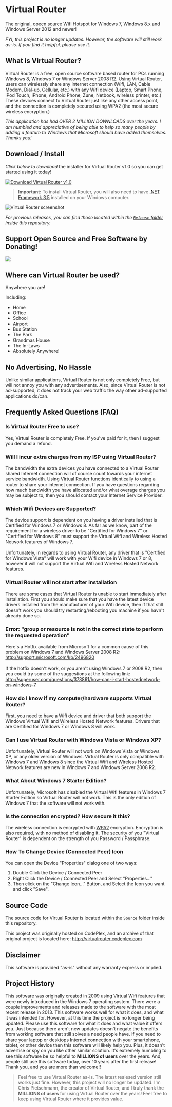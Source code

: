 # Virtual Router

The original, opecn source Wifi Hotspot for Windows 7, Windows 8.x and Windows Server 2012 and newer!

_FYI, this project is no longer updates. However, the software will still work as-is. If you find it helpful, please use it._

## What is Virtual Router?

Virtual Router is a free, open source software based router for PCs running Windows 8, Windows 7 or Windows Server 2008 R2. Using Virtual Router, users can wirelessly share any internet connection (Wifi, LAN, Cable Modem, Dial-up, Cellular, etc.) with any Wifi device (Laptop, Smart Phone, iPod Touch, iPhone, Android Phone, Zune, Netbook, wireless printer, etc.) These devices connect to Virtual Router just like any other access point, and the connection is completely secured using WPA2 (the most secure wireless encryption.)

_This application has had OVER 2 MILLION DOWNLOADS over the years. I am humbled and appreciative of being able to help so many people by adding a feature to Windows that Microsoft should have added themselves. Thanks you!_

## Download / Install

*Click below to download* the installer for Virtual Router v1.0 so you can get started using it today!

[![Download Virtual Router v1.0](download_button.png)](https://github.com/crpietschmann/VirtualRouter/releases/download/v1.0/VIrtualRouterInstaller.msi)

> **Important:** To install Virtual Router, you will also need to have [.NET Framework 3.5](https://www.microsoft.com/net/download/dotnet-framework/net35-sp1) installed on your Windows computer.

![Virtual Router screenshot](screenshot.png "Virtual Router screenshot")

*For previous releases, you can find those located within the [`Release` folder](/Release) inside this repository.*

## Support Open Source and Free Software by Donating!

[![](https://www.paypal.com/en_US/i/btn/btn_donateCC_LG.gif)](https://www.paypal.com/cgi-bin/webscr?cmd=_s-xclick&hosted_button_id=KBL4JKNQ9CXLN)

## Where can Virtual Router be used?

Anywhere you are!

Including:
- Home
- Office
- School
- Airport
- Bus Station
- The Park
- Grandmas House
- The In-Laws
- Absolutely Anywhere!

## No Advertising, No Hassle

Unlike similar applications, Virtual Router is not only completely Free, but will not annoy you with any advertisements. Also, since Virtual Router is not ad-supported, it does not track your web traffic the way other ad-supported applications do/can.

## Frequently Asked Questions (FAQ)

### Is Virtual Router Free to use?
Yes, Virtual Router is completely Free. If you've paid for it, then I suggest you demand a refund.

### Will I incur extra charges from my ISP using Virtual Router?

The bandwidth the extra devices you have connected to a Virtual Router shared Internet connection will of course count towards your internet service bandwidth. Using Virtual Router functions identically to using a router to share your internet connection. If you have questions regarding how much bandwidth you have allocated and/or what overage charges you may be subject to, then you should contact your Internet Service Provider.

### Which Wifi Devices are Supported?
The device support is dependent on you having a driver installed that is Certified for Windows 7 or Windows 8. As far as we know, part of the requirement for a wireless driver to be "Certified for Windows 7" or "Certified for Windows 8" must support the Virtual Wifi and Wireless Hosted Network features of Windows 7.<br /><br />Unfortunately, in regards to using Virtual Router, any driver that is "Certified for Windows Vista" will work with your Wifi device in Windows 7 or 8, however it will not support the Virtual Wifi and Wireless Hosted Network features.

### Virtual Router will not start after installation
There are some cases that Virtual Router is unable to start immediately after installation. First you should make sure that you have the latest device drivers installed from the manufacturer of your Wifi device, then if that still doesn't work you should try restarting/rebooting you machine if you havn't already done so.

### Error: "group or resource is not in the correct state to perform the requested operation"

Here's a Hotfix available from Microsoft for a common cause of this problem on Windows 7 and Windows Server 2008 R2:<br /><a href="http://support.microsoft.com/kb/2496820">http://support.microsoft.com/kb/2496820</a><br /><br />If the hotfix doesn't work, or you aren't using Windows 7 or 2008 R2, then you could try some of the suggestions at the following link:<br /><a href="http://superuser.com/questions/373861/how-can-i-start-hostednetwork-on-windows-7">http://superuser.com/questions/373861/how-can-i-start-hostednetwork-on-windows-7</a>

### How do I know if my computer/hardware supports Virtual Router?

First, you need to have a Wifi device and driver that both support the Windows Virtual Wifi and Wireless Hosted Network features. Drivers that are Certified for Windows 7 or Windows 8 will work.

### Can I use Virtual Router with Windows Vista or Windows XP?</h2>
Unfortunately, Virtual Router will not work on Windows Vista or Windows XP, or any older version of Windows. Virtual Router is only compatible with Windows 7 and Windows 8 since the Virtual Wifi and Wireless Hosted Network features are new in Windows 7 and Windows Server 2008 R2.

### What About Windows 7 Starter Edition?

Unfortunately, Microsoft has disabled the Virtual Wifi features in Windows 7 Starter Edition so Virtual Router will not work. This is the only edition of Windows 7 that the software will not work with.<br />

### Is the connection encrypted? How secure it this?

The wireless connection is encrypted with [WPA2](http://en.wikipedia.org/wiki/Wi-Fi_Protected_Access) encryption. Encryption is also required, with no method of disabling it. The security of you "Virtual Router" is dependent on the strength of you Password / Passphrase.

### How To Change Device (Connected Peer) Icon

You can open the Device "Properties" dialog one of two ways:
1. Double Click the Device / Connected Peer
2. Right Click the Device / Connected Peer and Select "Properties..."
3. Then click on the "Change Icon..." Button, and Select the Icon you want and click "Save".

## Source Code

The source code for Virtual Router is located within the `Source` folder inside this repository.

This project was originally hosted on CodePlex, and an archive of that original project is located here: <http://virtualrouter.codeplex.com>

## Disclaimer

This software is provided "as-is" without any warranty express or implied.

## Project History

This software was originally created in 2009 using Virtual Wifi features that were newly introduced in the Windows 7 operating system. There were a couple improvements and releases made to the software with the most recent release in 2013. This software works well for what it does, and what it was intended for. However, at this time the project is no longer being updated. Please use this software for what it does and what value it offers you. Just because there aren't new updates doesn't negate the benefits from working software that still solves a need people have. If you need to share your laptop or desktops Internet connection with your smartphone, tablet, or other device then this software will likely help you. Plus, it doesn't advertise or spy on you like other similar solution. It's extremely humbling to see this software be so helpful to **MILLIONS of users** over the years. And, people still use this software today, over 10 years after the first release! Thank you, and you are more than welcome!!

> Feel free to use Virtual Router as-is. The latest realesed version still works just fine. However, this project will no longer be updated. I'm Chris Pietschmann, the creator of Virtual Router, and I truly thank the **MILLIONS of users** for using Virtual Router over the years! Feel free to keep using Virtual Router where it provides value.
